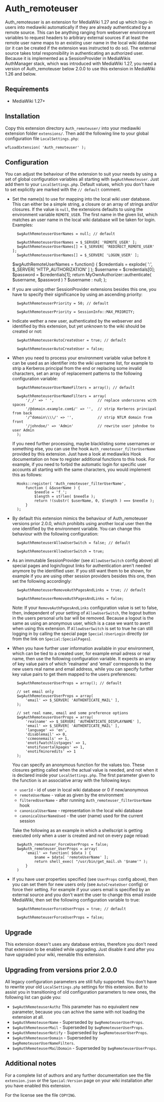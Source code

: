 Auth_remoteuser
===============

Auth_remoteuser is an extension for MediaWiki 1.27 and up which logs-in users
into mediawiki automatically if they are already authenticated by a remote
source. This can be anything ranging from webserver environment variables to
request headers to arbitrary external sources if at least the remote user name
maps to an existing user name in the local wiki database (or it can be created
if the extension was instructed to do so). The external source takes total
responsibility in authenticating an authorized user.
Because it is implemented as a SessionProvider in MediaWikis AuthManager stack,
which was introduced with MediaWiki 1.27, you need a version of Auth_remoteuser
below 2.0.0 to use this extension in MediaWiki 1.26 and below.


Requirements
------------

* MediaWiki 1.27+


Installation
------------

Copy this extension directory `Auth_remoteuser/` into your mediawiki extension
folder `extensions/`. Then add the following line to your global configuration
file `LocalSettings.php`:

    wfLoadExtension( 'Auth_remoteuser' );


Configuration
-------------

You can adjust the behaviour of the extension to suit your needs by using a
set of global configuration variables all starting with `$wgAuthRemoteuser`.
Just add them to your `LocalSettings.php`. Default values, which you don't
have to set explicitly are marked with the `// default` comment.

* Set the name(s) to use for mapping into the local wiki user database. This
  can either be a simple string, a closure or an array of strings and/or
  closures. If the value is `null`, the extensions defaults to using the
  environment variable `REMOTE_USER`. The first name in the given list, which
  matches an user name in the local wiki database will be taken for login.
  Examples:

        $wgAuthRemoteuserUserNames = null; // default

        $wgAuthRemoteuserUserNames = $_SERVER[ 'REMOTE_USER' ];
        $wgAuthRemoteuserUserNames[] = $_SERVER[ 'REDIRECT_REMOTE_USER' ];
        $wgAuthRemoteuserUserNames[] = $_SERVER[ 'LOGON_USER' ];

	$wgAuthRemoteUserNames = function() {
            $credentials = explode( ':', $_SERVER[ 'HTTP_AUTHORIZATION' ] );
            $username = $credentials[0];
            $password = $credentials[1];
            return MyOwnAuthorizer::authenticate( $username, $password )
                ? $username : null;
        };

* If you are using other SessionProvider extensions besides this one, you
  have to specify their significance by using an ascending priority:

        $wgAuthRemoteuserPriority = 50; // default

        $wgAuthRemoteuserPriority = SessionInfo::MAX_PRIORITY;

* Indicate wether a new user, authenticated by the webserver and identified
  by this extension, but yet unknown to the wiki should be created or not:

        $wgAuthRemoteuserAutoCreateUser = true; // default

        $wgAuthRemoteuserAutoCreateUser = false;

* When you need to process your environment variable value before it can be
  used as an identifier into the wiki username list, for example to strip
  a Kerberos principal from the end or replacing some invalid characters, set
  an array of replacement patterns to the following configuration variable:

        $wgAuthRemoteuserUserNameFilters = array(); // default

        $wgAuthRemoteuserUserNameFilters = array(
            '/_/' => ' ',                    // replace underscores with spaces
            '/@domain.example.com$/' => '',  // strip Kerberos principal from back
            '/^domain\\\\/' => '',           // strip NTLM domain from front
            '/johndoe/' => 'Admin'           // rewrite user johndoe to user Admin
        );

  If you need further processing, maybe blacklisting some usernames or
  something else, you can use the hook `Auth_remoteuser_filterUserName`
  provided by this extension. Just have a look at mediawikis Hook
  documentation on how to register additional functions to this hook.
  For example, if you need to forbid the automatic login for specific user
  accounts all starting with the same characters, you would implement this
  as follows:

        Hooks::register( 'Auth_remoteuser_filterUserName',
            function ( &$userName ) {
                $needle = 'f_';
                $length = strlen( $needle );
                return !(substr( $userName, 0, $length ) === $needle );
            }
        );

* By default this extension mimics the behaviour of Auth_remoteuser
  versions prior 2.0.0, which prohibits using another local user then the
  one identified by the environment variable. You can change this behaviour
  with the following configuration:

        $wgAuthRemoteuserAllowUserSwitch = false; // default

        $wgAuthRemoteuserAllowUserSwitch = true;

* As an immutable SessionProvider (see `AllowUserSwitch` config above) all
  special pages and login/logout links for authentication aren't needed
  anymore by the identified user. If you still want them to be shown, for
  example if you are using other session providers besides this one, then
  set the following accordingly:

        $wgAuthRemoteuserRemoveAuthPagesAndLinks = true; // default

        $wgAuthRemoteuserRemoveAuthPagesAndLinks = false;

  Note: If your `RemoveAuthPagesAndLinks` configuration value is set to
  false, then, independent of your setting of `AllowUserSwitch`, the logout
  button in the users personal urls bar will be removed. Because a logout
  is the same as using an anonymous user, which is a case we want to avert
  when using this extension. If `AllowUserSwitch` is set to true he can still
  logging in by calling the special page `Special:UserLogin` directly (or
  from the link on `Special:SpecialPages`).

* When you have further user information available in your environment, which
  can be tied to a created user, for example email adress or real name, then
  use the following configuration variable. It expects an array of key value
  pairs of which 'realname' and 'email' corresponds to the new users real name
  and email address, while you can specify further key value pairs to get them
  mapped to the users preferences:

        $wgAuthRemoteuserUserProps = array(); // default

        // set email only
        $wgAuthRemoteuserUserProps = array(
            'email' => $_SERVER[ 'AUTHENTICATE_MAIL' ],
        );

        // set real name, email and some preference options
        $wgAuthRemoteuserUserProps = array(
            'realname' => $_SERVER[ 'AUTHENTICATE_DISPLAYNAME' ],
            'email' => $_SERVER[ 'AUTHENTICATE_MAIL' ],
            'language' => 'en',
            'disablemail' => 0,
            'ccmeonemails' => 1,
            'enotifwatchlistpages' => 1,
            'enotifusertalkpages' => 1,
            'enotifminoredits' => 1
        );

  You can specify an anonymous function for the values too. These closures
  getting called when the actual value is needed, and not when it is declared
  inside your `LocalSettings.php`. The first parameter given to the function
  is an associative array with the following keys:
  * `userId` - id of user in local wiki database or 0 if new/anonymous
  * `remoteUserName` - value as given by the environment
  * `filteredUserName` - after running `Auth_remoteuser_filterUserName` hook
  * `canonicalUserName` - representation in the local wiki database
  * `canonicalUserNameUsed` - the user (name) used for the current session

  Take the following as an example in which a shellscript is getting executed
  only when a user is created and not on every page reload:

        $wgAuth_remoteuser_ForceUserProps = false;
        $wgAuth_remoteuser_UserProps = array(
            'email' => function( $data ) {
                $name = $data[ 'remoteUserName' ];
                return shell_exec( "/usr/bin/get_mail.sh '$name'" );
            }
        )

* If you have user properties specified (see `UserProps` config above), then
  you can set them for new users only (see `AutoCreateUser` config) or force
  their setting. For example if your users email is specified by an external
  source and you don't want the user to change this email inside MediaWiki,
  then set the following configuration variable to true:

        $wgAuthRemoteuserForceUserProps = true; // default

        $wgAuthRemoteuserForceUserProps = false;


Upgrade
-------

This extension doesn't uses any database entries, therefore you don't need
that extension to be enabled while upgrading. Just disable it and after
you have upgraded your wiki, reenable this extension.


Upgrading from versions prior 2.0.0
-----------------------------------

All legacy configuration parameters are still fully supported. You don't
have to rewrite your old `LocalSettings.php` settings for this extension.
But to assist you in transitioning of old configuration parameters to new
ones, the following list can guide you:

* `$wgAuthRemoteuserAuthz`
  This parameter has no equivalent new parameter, because you can achive
  the same with not loading the extension at all.
* `$wgAuthRemoteuserName` - Superseded by `$wgRemoteuserUserProps`.
* `$wgAuthRemoteuserMail` - Superseded by `$wgRemoteuserUserProps`.
* `$wgAuthRemoteuserNotify` - Superseded by `$wgRemoteuserUserProps`.
* `$wgAuthRemoteuserDomain` - Superseded by `$wgRemoteuserUserNameFilters`.
* `$wgAuthRemoteuserMailDomain` - Superseded by `$wgRemoteuserUserProps`.


Additional notes
----------------

For a complete list of authors and any further documentation see the file
`extension.json` or the `Special:Version` page on your wiki installation
after you have enabled this extension.

For the license see the file `COPYING`.
